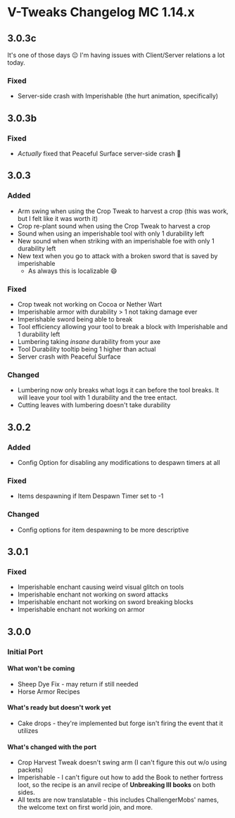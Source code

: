 # V-Tweaks Changelog MC 1.14.x

## 3.0.3c

It's one of those days 😐 I'm having issues with Client/Server relations a lot today.

### Fixed

* Server-side crash with Imperishable (the hurt animation, specifically)

## 3.0.3b 

### Fixed

* *Actually* fixed that Peaceful Surface server-side crash 🤔

## 3.0.3

### Added

* Arm swing when using the Crop Tweak to harvest a crop (this was work, but I felt like it was worth it)
* Crop re-plant sound when using the Crop Tweak to harvest a crop
* Sound when using an imperishable tool with only 1 durability left
* New sound when when striking with an imperishable foe with only 1 durability left
* New text when you go to attack with a broken sword that is saved by imperishable
    * As always this is localizable 😄

### Fixed

* Crop tweak not working on Cocoa or Nether Wart
* Imperishable armor with durability > 1 not taking damage ever
* Imperishable sword being able to break
* Tool efficiency allowing your tool to break a block with Imperishable and 1 durability left
* Lumbering taking *insane* durability from your axe
* Tool Durability tooltip being 1 higher than actual
* Server crash with Peaceful Surface

### Changed

* Lumbering now only breaks what logs it can before the tool breaks. It will leave your tool with 1 durability and the tree entact.
* Cutting leaves with lumbering doesn't take durability

## 3.0.2

### Added

* Config Option for disabling any modifications to despawn timers at all

### Fixed

* Items despawning if Item Despawn Timer set to -1

### Changed

* Config options for item despawning to be more descriptive

## 3.0.1

### Fixed

* Imperishable enchant causing weird visual glitch on tools
* Imperishable enchant not working on sword attacks
* Imperishable enchant not working on sword breaking blocks
* Imperishable enchant not working on armor

## 3.0.0

### Initial Port

#### What won't be coming

* Sheep Dye Fix - may return if still needed
* Horse Armor Recipes

#### What's ready but doesn't work yet

* Cake drops - they're implemented but forge isn't firing the event that it utilizes

#### What's changed with the port

* Crop Harvest Tweak doesn't swing arm (I can't figure this out w/o using packets)
* Imperishable - I can't figure out how to add the Book to nether fortress loot, so the recipe is an anvil recipe of **Unbreaking III books** on both sides.
* All texts are now translatable - this includes ChallengerMobs' names, the welcome text on first world join, and more.
